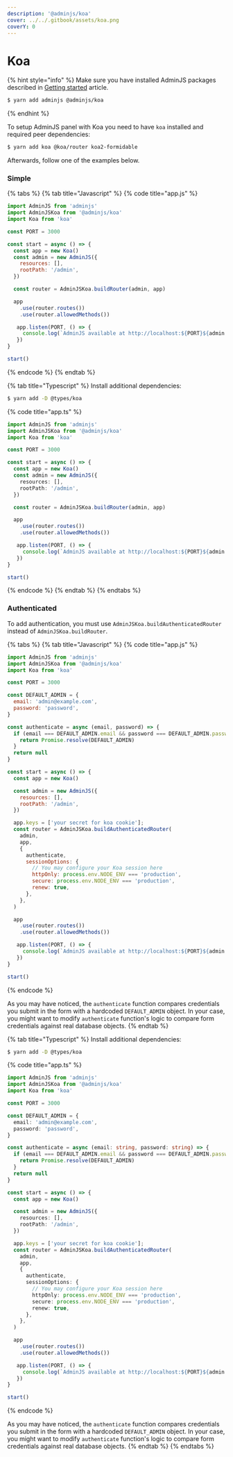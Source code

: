 ```yaml
---
description: '@adminjs/koa'
cover: ../../.gitbook/assets/koa.png
coverY: 0
---
```


# Koa

{% hint style="info" %}
Make sure you have installed AdminJS packages described in [Getting started](../getting-started.md) article.

```bash
$ yarn add adminjs @adminjs/koa
```
{% endhint %}

To setup AdminJS panel with Koa you need to have `koa` installed and required peer dependencies:

```bash
$ yarn add koa @koa/router koa2-formidable
```

Afterwards, follow one of the examples below.

### Simple

{% tabs %}
{% tab title="Javascript" %}
{% code title="app.js" %}
```javascript
import AdminJS from 'adminjs'
import AdminJSKoa from '@adminjs/koa'
import Koa from 'koa'

const PORT = 3000

const start = async () => {
  const app = new Koa()
  const admin = new AdminJS({
    resources: [],
    rootPath: '/admin',
  })

  const router = AdminJSKoa.buildRouter(admin, app)

  app
    .use(router.routes())
    .use(router.allowedMethods())

   app.listen(PORT, () => {
     console.log(`AdminJS available at http://localhost:${PORT}${admin.options.rootPath}`)
   })
}

start()
```
{% endcode %}
{% endtab %}

{% tab title="Typescript" %}
Install additional dependencies:

```bash
$ yarn add -D @types/koa
```

{% code title="app.ts" %}
```typescript
import AdminJS from 'adminjs'
import AdminJSKoa from '@adminjs/koa'
import Koa from 'koa'

const PORT = 3000

const start = async () => {
  const app = new Koa()
  const admin = new AdminJS({
    resources: [],
    rootPath: '/admin',
  })

  const router = AdminJSKoa.buildRouter(admin, app)

  app
    .use(router.routes())
    .use(router.allowedMethods())

   app.listen(PORT, () => {
     console.log(`AdminJS available at http://localhost:${PORT}${admin.options.rootPath}`)
   })
}

start()
```
{% endcode %}
{% endtab %}
{% endtabs %}

### Authenticated

To add authentication, you must use `AdminJSKoa.buildAuthenticatedRouter` instead of `AdminJSKoa.buildRouter`.

{% tabs %}
{% tab title="Javascript" %}
{% code title="app.js" %}
```javascript
import AdminJS from 'adminjs'
import AdminJSKoa from '@adminjs/koa'
import Koa from 'koa'

const PORT = 3000

const DEFAULT_ADMIN = {
  email: 'admin@example.com',
  password: 'password',
}

const authenticate = async (email, password) => {
  if (email === DEFAULT_ADMIN.email && password === DEFAULT_ADMIN.password) {
    return Promise.resolve(DEFAULT_ADMIN)
  }
  return null
}

const start = async () => {
  const app = new Koa()

  const admin = new AdminJS({
    resources: [],
    rootPath: '/admin',
  })

  app.keys = ['your secret for koa cookie'];
  const router = AdminJSKoa.buildAuthenticatedRouter(
    admin,
    app,
    {
      authenticate,
      sessionOptions: {
        // You may configure your Koa session here
        httpOnly: process.env.NODE_ENV === 'production',
        secure: process.env.NODE_ENV === 'production',
        renew: true,
      },
    },
  )

  app
    .use(router.routes())
    .use(router.allowedMethods())

   app.listen(PORT, () => {
     console.log(`AdminJS available at http://localhost:${PORT}${admin.options.rootPath}`)
   })
}

start()
```
{% endcode %}

As you may have noticed, the `authenticate` function compares credentials you submit in the form with a hardcoded `DEFAULT_ADMIN` object. In your case, you might want to modify `authenticate` function's logic to compare form credentials against real database objects.
{% endtab %}

{% tab title="Typescript" %}
Install additional dependencies:

```bash
$ yarn add -D @types/koa
```

{% code title="app.ts" %}
```typescript
import AdminJS from 'adminjs'
import AdminJSKoa from '@adminjs/koa'
import Koa from 'koa'

const PORT = 3000

const DEFAULT_ADMIN = {
  email: 'admin@example.com',
  password: 'password',
}

const authenticate = async (email: string, password: string) => {
  if (email === DEFAULT_ADMIN.email && password === DEFAULT_ADMIN.password) {
    return Promise.resolve(DEFAULT_ADMIN)
  }
  return null
}

const start = async () => {
  const app = new Koa()

  const admin = new AdminJS({
    resources: [],
    rootPath: '/admin',
  })

  app.keys = ['your secret for koa cookie'];
  const router = AdminJSKoa.buildAuthenticatedRouter(
    admin,
    app,
    {
      authenticate,
      sessionOptions: {
        // You may configure your Koa session here
        httpOnly: process.env.NODE_ENV === 'production',
        secure: process.env.NODE_ENV === 'production',
        renew: true,
      },
    },
  )

  app
    .use(router.routes())
    .use(router.allowedMethods())

   app.listen(PORT, () => {
     console.log(`AdminJS available at http://localhost:${PORT}${admin.options.rootPath}`)
   })
}

start()
```
{% endcode %}

As you may have noticed, the `authenticate` function compares credentials you submit in the form with a hardcoded `DEFAULT_ADMIN` object. In your case, you might want to modify `authenticate` function's logic to compare form credentials against real database objects.
{% endtab %}
{% endtabs %}

